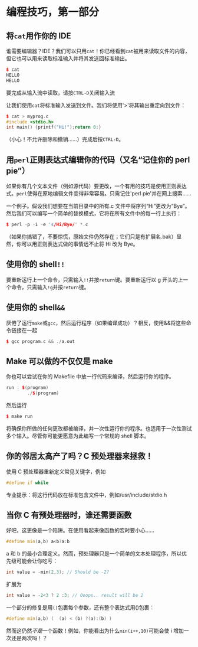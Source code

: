 # 编程技巧，第一部分

## 将`cat`用作你的 IDE

谁需要编辑器？IDE？我们可以只用`cat`！你已经看到`cat`被用来读取文件的内容，但它也可以用来读取标准输入并将其发送回标准输出。

```cpp
$ cat
HELLO
HELLO 
```

要完成从输入流中读取，请按`CTRL-D`关闭输入流

让我们使用`cat`将标准输入发送到文件。我们将使用'>'将其输出重定向到文件：

```cpp
$ cat > myprog.c
#include <stdio.h>
int main() {printf("Hi!");return 0;} 
```

（小心！不允许删除和撤销……）完成后按`CTRL-D`。

## 用`perl`正则表达式编辑你的代码（又名“记住你的 perl pie”）

如果你有几个文本文件（例如源代码）要更改，一个有用的技巧是使用正则表达式。`perl`使得在原地编辑文件变得非常容易。只需记住'perl pie'并在网上搜索……

一个例子。假设我们想要在当前目录中的所有.c 文件中将序列“Hi”更改为“Bye”。然后我们可以编写一个简单的替换模式，它将在所有文件中的每一行上执行：

```cpp
$ perl -p -i -e 's/Hi/Bye/' *.c 
```

（如果你搞错了，不要惊慌，原始文件仍然存在；它们只是有扩展名.bak）显然，你可以用正则表达式做的事情远不止将 Hi 改为 Bye。

## 使用你的 shell`!!`

要重新运行上一个命令，只需输入`!!`并按`return`键。要重新运行以 g 开头的上一个命令，只需输入`!g`并按`return`键。

## 使用你的 shell`&&`

厌倦了运行`make`或`gcc`，然后运行程序（如果编译成功）？相反，使用&&将这些命令链接在一起

```cpp
$ gcc program.c && ./a.out 
```

## Make 可以做的不仅仅是 make

你也可以尝试在你的 Makefile 中放一行代码来编译，然后运行你的程序。

```cpp
run : $(program)
        ./$(program) 
```

然后运行

```cpp
$ make run 
```

将确保你所做的任何更改都被编译，并一次性运行你的程序。也适用于一次性测试多个输入。尽管你可能更愿意为此编写一个常规的 shell 脚本。

## 你的邻居太高产了吗？C 预处理器来拯救！

使用 C 预处理器重新定义常见关键字，例如

```cpp
#define if while
```

专业提示：将这行代码放在标准包含文件中，例如/usr/include/stdio.h

## 当你 C 有预处理器时，谁还需要函数

好吧，这更像是一个陷阱。在使用看起来像函数的宏时要小心……

```cpp
#define min(a,b) a<b?a:b
```

a 和 b 的最小合理定义。然而，预处理器只是一个简单的文本处理程序，所以优先级可能会让你吃亏：

```cpp
int value = -min(2,3); // Should be -2?
```

扩展为

```cpp
int value = -2<3 ? 2 :3; // Ooops.. result will be 2 
```

一个部分的修复是用`()`包裹每个参数，还有整个表达式用()包裹：

```cpp
#define min(a,b) (  (a) < (b) ?(a):(b) )
```

然而这仍然*不是*一个函数！例如，你能看出为什么`min(i++,10)`可能会使 i 增加一次还是两次吗！？
